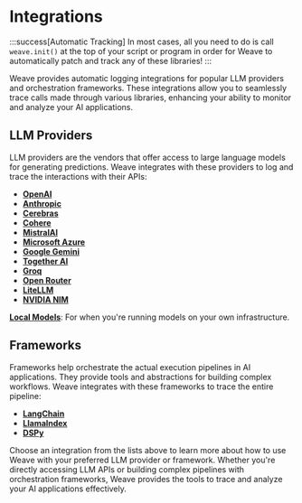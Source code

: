 # Integrations

:::success[Automatic Tracking]
In most cases, all you need to do is call `weave.init()` at the top of your script or program in order for Weave to automatically patch and track any of these libraries!
:::

Weave provides automatic logging integrations for popular LLM providers and orchestration frameworks. These integrations allow you to seamlessly trace calls made through various libraries, enhancing your ability to monitor and analyze your AI applications.

## LLM Providers

LLM providers are the vendors that offer access to large language models for generating predictions. Weave integrates with these providers to log and trace the interactions with their APIs:

- **[OpenAI](/guides/integrations/openai)**
- **[Anthropic](/guides/integrations/anthropic)**
- **[Cerebras](/guides/integrations/cerebras)**
- **[Cohere](/guides/integrations/cohere)**
- **[MistralAI](/guides/integrations/mistral)**
- **[Microsoft Azure](/guides/integrations/azure)**
- **[Google Gemini](/guides/integrations/google-gemini)**
- **[Together AI](/guides/integrations/together_ai)**
- **[Groq](/guides/integrations/groq)**
- **[Open Router](/guides/integrations/openrouter)**
- **[LiteLLM](/guides/integrations/litellm)**
- **[NVIDIA NIM](/guides/integrations/nvidia_nim)**



**[Local Models](/guides/integrations/local_models)**: For when you're running models on your own infrastructure.

## Frameworks

Frameworks help orchestrate the actual execution pipelines in AI applications. They provide tools and abstractions for building complex workflows. Weave integrates with these frameworks to trace the entire pipeline:

- **[LangChain](/guides/integrations/langchain)**
- **[LlamaIndex](/guides/integrations/llamaindex)**
- **[DSPy](/guides/integrations/dspy)**



Choose an integration from the lists above to learn more about how to use Weave with your preferred LLM provider or framework. Whether you're directly accessing LLM APIs or building complex pipelines with orchestration frameworks, Weave provides the tools to trace and analyze your AI applications effectively.
